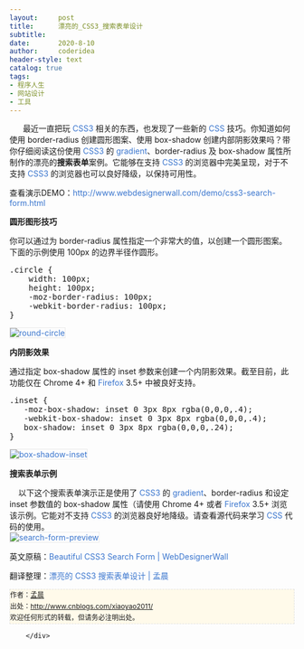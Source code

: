 ```yaml
---
layout:     post
title:      漂亮的_CSS3_搜索表单设计
subtitle:   
date:       2020-8-10
author:     coderidea
header-style: text
catalog: true
tags:
- 程序人生
- 网站设计
- 工具
--- 
```

<div class="postBody">
			<div id="cnblogs_post_body" class="blogpost-body"><p style="margin-left:0px;">      最近一直把玩 <a href="http://www.cnblogs.com/xiaoyao2011/archive/2011/10/02/2196973.html" style="color:#3975ce;text-decoration:none;"><span style="color:#3975ce;">CSS3</span> </a>相关的东西，也发现了一些新的 <span style="color:#3975ce;">CSS</span> 技巧。你知道如何使用 border-radius 创建圆形图案、使用 box-shadow 创建内部阴影效果吗？带你仔细阅读这份使用 <span class="bm_keywordlink"><span style="color:#3975ce;">CSS3</span></span> 的 <span style="color:#3975ce;">gradient</span>、border-radius 及 box-shadow 属性所制作的漂亮的<strong>搜索表单</strong>案例。它能够在支持<a href="http://www.cnblogs.com/xiaoyao2011/archive/2011/10/02/2196973.html" style="color:#3975ce;text-decoration:none;"> <span style="color:#3975ce;">CSS3</span> </a>的浏览器中完美呈现，对于不支持<a href="http://www.cnblogs.com/xiaoyao2011/archive/2011/10/02/2196973.html" style="color:#3975ce;text-decoration:none;"> <span style="color:#3975ce;">CSS3</span></a> 的浏览器也可以良好降级，以保持可用性。</p>
<p style="margin-left:0px;">查看演示DEMO：<a href="http://www.webdesignerwall.com/demo/css3-search-form.html" style="color:#3975ce;text-decoration:none;">http://www.webdesignerwall.com/demo/css3-search-form.html</a></p>
<p style="margin-left:0px;"><strong style="font-style:normal;font-weight:bold;">圆形图形技巧</strong></p>
<p style="margin-left:0px;">你可以通过为 border-radius 属性指定一个非常大的值，以创建一个圆形图案。下面的示例使用 100px 的边界半径作圆形。</p>
<pre>.circle {
	width: 100px;
	height: 100px;
	-moz-border-radius: 100px;
	-webkit-border-radius: 100px;
}
</pre>
<p style="margin-left:0px;"><a href="http://www.webdesignerwall.com/demo/circle-and-box-shadow-inset.html" style="color:#3975ce;text-decoration:none;"><img src="http://www.webdesignerwall.com/wp-content/uploads/2010/05/round-circle.gif" alt="round-circle" style="border-style:solid;border-color:#e9e9e9;border-width:1px;" /></a></p>
<p style="margin-left:0px;"><strong style="font-style:normal;font-weight:bold;">内阴影效果</strong></p>
<p style="margin-left:0px;">通过指定 box-shadow 属性的 inset 参数来创建一个内阴影效果。截至目前，此功能仅在 Chrome 4+ 和 <span class="bm_keywordlink"><a href="http://www.mangguo.org/tag/firefox" style="color:#3975ce;text-decoration:none;">Firefox</a></span> 3.5+ 中被良好支持。</p>
<pre>.inset {
   -moz-box-shadow: inset 0 3px 8px rgba(0,0,0,.4);
   -webkit-box-shadow: inset 0 3px 8px rgba(0,0,0,.4);
   box-shadow: inset 0 3px 8px rgba(0,0,0,.24);
}
</pre>
<p style="margin-left:0px;"><a href="http://www.webdesignerwall.com/demo/circle-and-box-shadow-inset.html" style="color:#3975ce;text-decoration:none;"><img src="http://www.webdesignerwall.com/wp-content/uploads/2010/05/box-shadow-inset.gif" alt="box-shadow-inset" style="border-style:solid;border-color:#e9e9e9;border-width:1px;" /></a></p>
<p style="margin-left:0px;"><strong style="font-style:normal;font-weight:bold;">搜索表单示例</strong></p>
<p style="margin-left:0px;">    以下这个搜索表单演示正是使用了 <span style="color:#3975ce;">CSS3</span> 的 <span style="color:#3975ce;">gradient</span>、border-radius 和设定 inset 参数值的 box-shadow 属性（请使用 Chrome 4+ 或者 <span class="bm_keywordlink"><span style="color:#3975ce;">Firefox</span></span> 3.5+ 浏览该示例。它能对不支持 <span style="color:#3975ce;">CSS3</span> 的浏览器良好地降级。请查看源代码来学习 <span style="color:#3975ce;">CSS</span> 代码的使用。<br /><a href="http://www.webdesignerwall.com/demo/css3-search-form.html" style="color:#3975ce;text-decoration:none;"><img src="http://www.webdesignerwall.com/wp-content/uploads/2010/05/search-form-preview.gif" alt="search-form-preview" style="border-style:solid;border-color:#e9e9e9;border-width:1px;" /></a></p>
<p style="margin-left:0px;">英文原稿：<a href="http://www.webdesignerwall.com/tutorials/beautiful-css3-search-form/" style="color:#3975ce;text-decoration:none;">Beautiful CSS3 Search Form | WebDesignerWall</a></p>
<p style="margin-left:0px;"><a href="http://www.webdesignerwall.com/tutorials/beautiful-css3-search-form/" style="color:#3975ce;text-decoration:none;"></a> 翻译整理：<a href="http://www.cnblogs.com/xiaoyao2011/archive/2011/10/01/2196971.html%20" style="color:#3975ce;text-decoration:none;">漂亮的 CSS3 搜索表单设计</a><span style="color:#3975ce;"> | <a href="http://www.cnblogs.com/xiaoyao2011/" style="color:#3975ce;text-decoration:none;">孟晨</a></span></p>
<p style="margin-left:0px;"></p>
<p>


</p>
<div id="ckepop">
<div></div>
<div style="clear:both;"></div>
</div>
<div>
<p id="PSignature" style="line-height:20px;background:#FFFAEA no-repeat 2% 50%;font-size:12px;border:#e0e0e0 1px dashed;">作者：<a href="http://www.cnblogs.com/xiaoyao2011/">孟晨</a> <br /> 出处：<a href="http://www.cnblogs.com/xiaoyao2011/">http://www.cnblogs.com/xiaoyao2011/</a> <br />欢迎任何形式的转载，但请务必注明出处。</p>
</div></div><div id="MySignature"></div>
<div class="clear"></div>
<div id="blog_post_info_block">
<div id="BlogPostCategory"></div>
<div id="EntryTag"></div>
<div id="blog_post_info">
</div>
<div class="clear"></div>
<div id="post_next_prev"></div>
</div>


		</div>